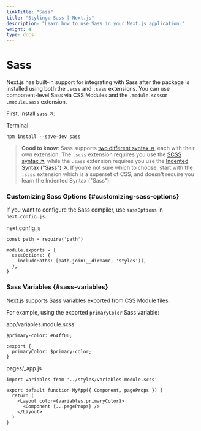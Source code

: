 ```yaml
---
linkTitle: "Sass"
title: "Styling: Sass | Next.js"
description: "Learn how to use Sass in your Next.js application."
weight: 4
type: docs
---
```


# Sass

Next.js has built-in support for integrating with Sass after the package is installed using both the `.scss` and `.sass` extensions. You can use component-level Sass via CSS Modules and the `.module.scss`or `.module.sass` extension.

First, install [`sass` ↗](https://github.com/sass/sass):


Terminal
```
npm install --save-dev sass
```

> **Good to know**:
> Sass supports [two different syntax ↗](https://sass-lang.com/documentation/syntax), each with their own extension.
> The `.scss` extension requires you use the [SCSS syntax ↗](https://sass-lang.com/documentation/syntax#scss),
> while the `.sass` extension requires you use the [Indented Syntax ("Sass") ↗](https://sass-lang.com/documentation/syntax#the-indented-syntax).
> If you're not sure which to choose, start with the `.scss` extension which is a superset of CSS, and doesn't require you learn the
> Indented Syntax ("Sass").
> 

### Customizing Sass Options {#customizing-sass-options}

If you want to configure the Sass compiler, use `sassOptions` in `next.config.js`.


next.config.js
```
const path = require('path')
 
module.exports = {
  sassOptions: {
    includePaths: [path.join(__dirname, 'styles')],
  },
}
```

### Sass Variables {#sass-variables}

Next.js supports Sass variables exported from CSS Module files.

For example, using the exported `primaryColor` Sass variable:


app/variables.module.scss
```
$primary-color: #64ff00;
 
:export {
  primaryColor: $primary-color;
}
```


pages/_app.js
```
import variables from '../styles/variables.module.scss'
 
export default function MyApp({ Component, pageProps }) {
  return (
    <Layout color={variables.primaryColor}>
      <Component {...pageProps} />
    </Layout>
  )
}
```
